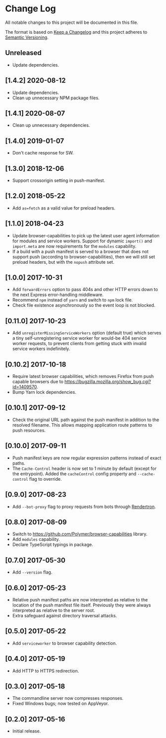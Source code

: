 # Change Log

All notable changes to this project will be documented in this file.

The format is based on [Keep a Changelog](http://keepachangelog.com/)
and this project adheres to [Semantic Versioning](http://semver.org/).

## Unreleased
- Update dependencies.
<!-- Add new, unreleased changes here. -->

## [1.4.2] 2020-08-12
- Update dependencies.
- Clean up unnecessary NPM package files.

## [1.4.1] 2020-08-07
- Clean up unnecessary dependencies.

## [1.4.0] 2019-01-07
- Don't cache response for SW.

## [1.3.0] 2018-12-06
- Support crossorigin setting in push-manifest.

## [1.2.0] 2018-05-22
- Add `as=fetch` as a valid value for preload headers.

## [1.1.0] 2018-04-23
- Update browser-capabilities to pick up the latest user agent information for modules and service workers. Support for dynamic `import()` and `import.meta` are now requirements for the `modules` capability.
- If a build with a push manifest is served to a browser that does not support push (according to browser-capabilities), then we will still set preload headers, but with the `nopush` attribute set.

## [1.0.0] 2017-10-31
- Add `forwardErrors` option to pass 404s and other HTTP errors down to the next Express error-handling middleware.
- Recommend `npm` instead of `yarn` and switch to `npm` lock file.
- Check file existence asynchronously so the event loop is not blocked.

## [0.11.0] 2017-10-23
- Add `unregisterMissingServiceWorkers` option (default true) which serves a tiny self-unregistering service worker for would-be 404 service worker requests, to prevent clients from getting stuck with invalid service workers indefinitely.

## [0.10.2] 2017-10-18
- Require latest browser capabilities, which removes Firefox from push capable browsers due to https://bugzilla.mozilla.org/show_bug.cgi?id=1409570.
- Bump Yarn lock dependencies.

## [0.10.1] 2017-09-12
- Check the original URL path against the push manifest in addition to the resolved filename. This allows mapping application route patterns to push resources.

## [0.10.0] 2017-09-11
- Push manifest keys are now regular expression patterns instead of exact paths.
- The `Cache-Control` header is now set to 1 minute by default (except for the entrypoint). Added the `cacheControl` config property and `--cache-control` flag to override.

## [0.9.0] 2017-08-23
- Add `--bot-proxy` flag to proxy requests from bots through [Rendertron](https://github.com/GoogleChrome/rendertron).

## [0.8.0] 2017-08-09
- Switch to https://github.com/Polymer/browser-capabilities library.
- Add `modules` capability.
- Declare TypeScript typings in package.

## [0.7.0] 2017-05-30
- Add `--version` flag.

## [0.6.0] 2017-05-23
- Relative push manifest paths are now interpreted as relative to the location of the push manifest file itself. Previously they were always interpreted as relative to the server root.
- Extra safeguard against directory traversal attacks.

## [0.5.0] 2017-05-22
- Add `serviceworker` to browser capability detection.

## [0.4.0] 2017-05-19
- Add HTTP to HTTPS redirection.

## [0.3.0] 2017-05-18
- The commandline server now compresses responses.
- Fixed Windows bugs; now tested on AppVeyor.

## [0.2.0] 2017-05-16
- Initial release.
